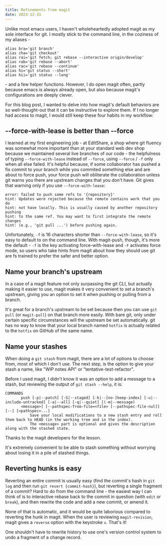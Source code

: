 ```yaml
---
title: Refinements from magit
date: 2023-12-31
---
```


Unlike most emacs users, I haven't wholeheartedly adopted magit as my sole
interface for git. I mostly stick to the command line, in the coziness of my
aliases - 

```shell
alias bra='git branch'
alias cha='git checkout'
alias rai='git fetch; git rebase --interactive origin/develop'
alias rab='git rebase --abort'
alias rac='git rebase --continue'
alias hi='git status --short'
alias hii='git status --long'
```

\- and a few helper functions. However, I do open magit often, partly because
emacs is always already open, but also because magit's configurations are deeply
clever.

For this blog post, I wanted to delve into how magit's default behaviors are so
well-thought-out that it can be instructive to explore them. If I no longer had
access to magit, I would still keep these four habits in my workflow:

## --force-with-lease is better than --force
I learned at my first engineering job - at EditShare, a shop where git fluency
was somewhat more important than at your standard web dev shop because we
maintained several live branches of our code - the helpfulness of typing
`--force-with-lease` instead of `--force`, using `--force` / `-f` only when all
else failed. It's helpful because, if some collaborator has pushed a fix commit
to your branch while you commited something else and are about to force push,
your force push will obliterate the collaboration unless git warns you there
are upstream changes that you don't have. Git gives that warning only if you use
`--force-with-lease`:

```
error: failed to push some refs to '{repository}'
hint: Updates were rejected because the remote contains work that you do
hint: not have locally. This is usually caused by another repository pushing
hint: to the same ref. You may want to first integrate the remote changes
hint: (e.g., 'git pull ...') before pushing again.
```

Unfortunately, `-f` is 16 characters shorter than  `--force-with-lease`, so it's
easy to default to on the command line. With magit-push, though, it's more the
default - `-f` is the key activating force-with-lease and `-F` activates force
mode, so users who take hints from magit about how they should use git are fs
trained to prefer the safer and better option.

## Name your branch's upstream
In a case of a magit feature not only surpassing the git CLI, but actually making
it easier to use, magit makes it very convenient to set a branch's upstream,
giving you an option to set it when pushing or pulling from a branch.

It's great for a branch's upstream to be set because then you can use `git pull`
(or `magit-pull`) on that branch more easily. With bare git, only under certain
specific circumstances will the upstream be set automatically. git has no way to
know that your local branch named `hotfix` is actually related to the `hotfix`
on GitHub of the same name.

## Name your stashes
When doing a `git stash` from magit, there are a lot of options to choose from,
most of which I don't use. The next step, is the option to give your stash a
name, like "WIP notes API" or "tentative-test-refactor".

Before I used magit, I didn't know it was an option to add a message to a stash,
but reviewing the output of `git stash --help`, it is:

```
COMMANDS
       push [-p|--patch] [-S|--staged] [-k|--[no-]keep-index] [-u|--include-untracked] [-a|--all] [-q|--quiet] [(-m|--message)
       <message>] [--pathspec-from-file=<file> [--pathspec-file-nul]] [--] [<pathspec>...]
           Save your local modifications to a new stash entry and roll them back to HEAD (in the working tree and in the index).
           The <message> part is optional and gives the description along with the stashed state.
```

Thanks to the magit developers for the lesson.

It's extremely convenient to be able to stash something without worrying about losing
it in a pile of stashed things.

## Reverting hunks is easy
Reverting an entire commit is usually easy (find the commit's hash in `git log`
and then run `git revert {commit-hash}`), but reverting a single fragment of a
commit? Hard to do from the command line - the easiest way I can think of is to
interactive rebase back to the commit in question (with `edit` or `break`), and
then rewrite the code and add a new commit, or amend it.

None of that is automatic, and it would be quite laborious compared to reverting
the hunk in magit. When the user is reviewing `magit-revision`, magit gives a
`reverse` option with the keystroke `v`. That's it!

One shouldn't have to rewrite history to use one's version control system to
undo a fragment of a change record.
